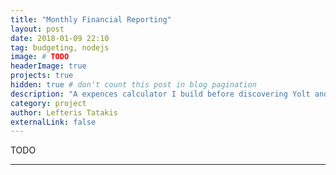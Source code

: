 ```yaml
---
title: "Monthly Financial Reporting"
layout: post
date: 2018-01-09 22:10
tag: budgeting, nodejs
image: # TODO
headerImage: true
projects: true
hidden: true # don't count this post in blog pagination
description: "A expences calculator I build before discovering Yolt and Monzo!"
category: project
author: Lefteris Tatakis
externalLink: false
---
```


TODO

---
